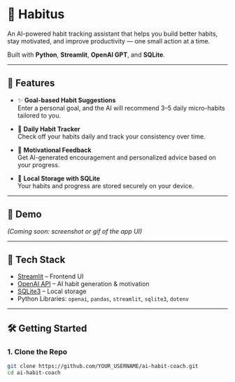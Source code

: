 # 🧠 Habitus

An AI-powered habit tracking assistant that helps you build better habits, stay motivated, and improve productivity — one small action at a time.

Built with **Python**, **Streamlit**, **OpenAI GPT**, and **SQLite**.

---

## 🚀 Features

- ✨ **Goal-based Habit Suggestions**  
  Enter a personal goal, and the AI will recommend 3–5 daily micro-habits tailored to you.

- 📆 **Daily Habit Tracker**  
  Check off your habits daily and track your consistency over time.

- 💬 **Motivational Feedback**  
  Get AI-generated encouragement and personalized advice based on your progress.

- 💾 **Local Storage with SQLite**  
  Your habits and progress are stored securely on your device.

---

## 📸 Demo

*(Coming soon: screenshot or gif of the app UI)*

---

## 🔧 Tech Stack

- [Streamlit](https://streamlit.io/) – Frontend UI
- [OpenAI API](https://platform.openai.com/) – AI habit generation & motivation
- [SQLite3](https://www.sqlite.org/index.html) – Local storage
- Python Libraries: `openai`, `pandas`, `streamlit`, `sqlite3`, `dotenv`

---

## 🛠️ Getting Started

### 1. Clone the Repo

```bash
git clone https://github.com/YOUR_USERNAME/ai-habit-coach.git
cd ai-habit-coach